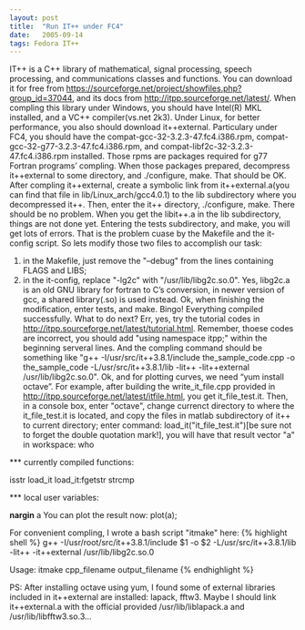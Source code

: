 ```yaml
---
layout: post
title:  "Run IT++ under FC4"
date:   2005-09-14
tags: Fedora IT++
---
```

IT++ is a C++ library of mathematical, signal processing, speech processing, and communications classes and functions. You can download it for free from https://sourceforge.net/project/showfiles.php?group_id=37044, and its docs from http://itpp.sourceforge.net/latest/. When compling this library under Windows, you should have Intel(R) MKL installed, and a VC++ compiler(vs.net 2k3). Under Linux, for better performance, you also should download it++external. Particulary under FC4, you should have the compat-gcc-32-3.2.3-47.fc4.i386.rpm, compat-gcc-32-g77-3.2.3-47.fc4.i386.rpm, and compat-libf2c-32-3.2.3-47.fc4.i386.rpm installed. Those rpms are packages required for g77 Fortran programs’ compling. When those packages prepared, decompress it++external to some directory, and ./configure, make. That should be OK. After compling it++external, create a symbolic link from it++external.a(you can find that file in lib/Linux_arch/gcc4.0.1) to the lib subdirectory where you decompressed it++. Then, enter the it++ directory, ./configure, make. There should be no problem. When you get the libit++.a in the lib subdirectory, things are not done yet. Entering the tests subdirectory, and make, you will get lots of errors. That is the problem cuase by the Makefile and the it-config script. So lets modify those two files to accomplish our task:
1) in the Makefile, just remove the "–debug" from the lines containing FLAGS and LIBS;
2) in the it-config, replace "-lg2c" with "/usr/lib/libg2c.so.0".
Yes, libg2c.a is an old GNU library for fortran to C’s conversion, in newer version of gcc, a shared library(.so) is used instead. Ok, when finishing the modification, enter tests, and make. Bingo! Everything compiled successfully. What to do next? Err, yes, try the tutorial codes in http://itpp.sourceforge.net/latest/tutorial.html. Remember, thoese codes are incorrect, you should add "using namespace itpp;" within the beginning serveral lines. And the compling command should be something like "g++ -I/usr/src/it++3.8.1/include the_sample_code.cpp -o the_sample_code -L/usr/src/it++3.8.1/lib -lit++ -lit++external /usr/lib/libg2c.so.0". Ok, and for plotting curves, we need “yum install octave”. For example, after building the write_it_file.cpp provided in http://itpp.sourceforge.net/latest/itfile.html, you get it_file_test.it. Then, in a console box, enter "octave", change currenct directory to where the it_file_test.it is located, and copy the files in matlab subdirectory of it++ to current directory; enter command: load_it("it_file_test.it")[be sure not to forget the double quotation mark!], you will have that result vector "a" in workspace:
who

*** currently compiled functions:

isstr            load_it          load_it:fgetstr  strcmp

*** local user variables:

__nargin__  a
You can plot the result now: plot(a);

For convenient compling, I wrote a bash script "itmake" here:
{% highlight shell %}
g++ -I/usr/root/src/it++3.8.1/include $1 -o $2 -L/usr/src/it++3.8.1/lib -lit++ -it++external /usr/lib/libg2c.so.0

Usage: itmake cpp_filename output_filename
{% endhighlight %}

PS: After installing octave using yum, I found some of external libraries included in it++external are installed: lapack,  fftw3. Maybe I should link it++external.a with the official provided /usr/lib/liblapack.a and /usr/lib/libfftw3.so.3...
